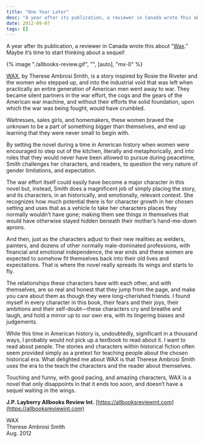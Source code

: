 ```yaml
---
title: "One Year Later"
desc: "A year after its publication, a reviewer in Canada wrote this about Wax. Maybe it’s time to start thinking about a sequel!"
date: 2012-09-07
tags: []
---
```


A year after its publication, a reviewer in Canada wrote this about “[Wax](https://womeninthe1940s.com).” Maybe it’s time to start thinking about a sequel!

{% image "./allbooks-review.gif", "", [auto], "mx-0" %}

[WAX](https://womeninthe1940s.com), by Therese Ambrosi Smith, is a story inspired by Rosie the Riveter and the women
who stepped up, and into the industrial void that was left when practically an entire generation of American men went
away to war. They became silent partners in the war effort, the cogs and the gears of the American war machine, and
without their efforts the solid foundation, upon which the war was being fought, would have crumbled.

Waitresses, sales girls, and homemakers, these women braved the unknown to be a part of something bigger than
themselves, and end up learning that they were never small to begin with.

By setting the novel during a time in American history when women were encouraged to step out of the kitchen, literally
and metaphorically, and into roles that they would never have been allowed to pursue during peacetime, Smith challenges
her characters, and readers, to question the very nature of gender limitations, and expectation.

The war effort itself could easily have become a major character in this novel but, instead, Smith does a magnificent
job of simply placing the story, and its characters, in an historically, and emotionally, relevant context. She
recognizes how much potential there is for character growth in her chosen setting and uses that as a vehicle to take her
characters places they normally wouldn’t have gone; making them see things in themselves that would have otherwise
stayed hidden beneath their mother’s hand-me-down aprons.

And then, just as the characters adjust to their new realities as welders, painters, and dozens of other normally
male-dominated professions, with financial and emotional independence, the war ends and these women are expected to
somehow fit themselves back into their old lives and expectations. That is where the novel really spreads its wings and
starts to fly.

The relationships these characters have with each other, and with themselves, are so real and honest that they jump from
the page, and make you care about them as though they were long-cherished friends. I found myself in every character in
this book, their fears and their joys, their ambitions and their self-doubt―these characters cry and breathe and laugh,
and hold a mirror up to our own era, with its lingering biases and judgements.

While this time in American history is, undoubtedly, significant in a thousand ways, I probably would not pick up a
textbook to read about it. I want to read about people. The stories and characters within historical fiction often seem
provided simply as a pretext for teaching people about the chosen historical era. What delighted me about WAX is that
Therese Ambrosi Smith uses the era to the teach the characters and the reader about themselves.

Touching and funny, with good pacing, and amazing characters, WAX is a novel that only disappoints in that it ends too
soon, and doesn’t have a sequel waiting in the wings.

<b>J.P. Layberry Allbooks Review Int.</b> [https://allbooksreviewint.com](https://allbooksreviewint.com)

WAX</br>
Therese Ambrosi Smith</br>
Aug. 2012
